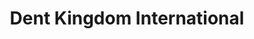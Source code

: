 ---
title: "Dent Kingdom International"
url: /georgetown/dent-kingdom-international/
shop: car repair
---